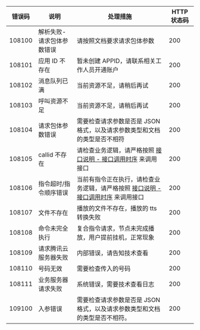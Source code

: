 |错误码	|说明	|处理措施	|HTTP 状态码|
|----------|-------|-----------|----------|
|108100	|	解析失败-请求包体参数错误|	请按照文档要求请求包体参数	|200|
|108101	|	应用 ID 不存在	|暂未创建 APPID，请联系相关工作人员开通账户	|200|
|108102	|	消息队列已满|	当前资源不足，请稍后再试	|200|
|108103	|	呼叫资源不足	|当前资源不足，请稍后再试	|200|
|108104	|	请求包体参数错误	|需要检查请求参数是否是 JSON 格式，以及请求参数类型和文档的类型是否不相符	|200|
|108105	|	callid 不存在	|请检查业务逻辑，请严格按照 [接口说明 - 接口调用时序](https://cloud.tencent.com/document/product/679/14499#.E6.8E.A5.E5.8F.A3.E8.AF.B4.E6.98.8E) 来调用接口	|200|
|108106	|	指令超时/指令顺序错误	|当前有指令正在执行，请检查业务逻辑，请严格按照 [接口说明 - 接口调用时序](https://cloud.tencent.com/document/product/679/14499#.E6.8E.A5.E5.8F.A3.E8.AF.B4.E6.98.8E) 来调用接口|200|
|108107	|	文件不存在	|播放的文件不存在，播放的 tts 转换失败	|200|
|108108	|	命令未完全执行	|复合指令请求，节点未完成播放，用户提前挂机，正常现象	|200|
|108109	|	请求腾讯云服务器失败	|内部错误，请告知技术查看 |	200|
|108110	|	号码无效	|需要检查传入的号码	|200|
|108111	|	业务服务器请求失败	|系统错误，需要技术查看日志	|200|
|109100	|	入参错误|	需要检查请求参数是否是 JSON 格式，以及请求参数类型和文档的类型是否不相符。	|200|
